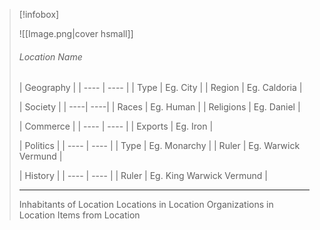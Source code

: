 > [!infobox]
>
> ![[Image.png|cover hsmall]]
> ###### Location Name
> | Geography |
> | ---- | ---- |
> | Type | Eg. City |
> | Region | Eg. Caldoria |
>
> | Society |
> | ----| ----|
> | Races | Eg. Human |
> | Religions | Eg. Daniel |
> 
> | Commerce |
> | ---- | ---- |
> | Exports | Eg. Iron |
> 
> | Politics |
> | ---- | ---- |
> | Type | Eg. Monarchy |
> | Ruler | Eg. Warwick Vermund |
> 
> | History |
> | ---- | ---- |
> | Ruler | Eg. King Warwick Vermund |
> ___
> Inhabitants of Location
> Locations in Location
> Organizations in Location
> Items from Location